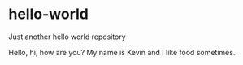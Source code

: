 # hello-world
Just another hello world repository

Hello, hi, how are you? My name is Kevin and I like food sometimes.
